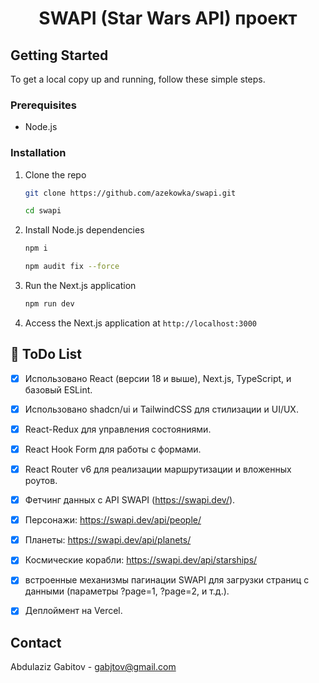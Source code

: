 # <p align="center" height="40px" width="40px"> SWAPI (Star Wars API) проект </p>

## Getting Started

To get a local copy up and running, follow these simple steps.

### Prerequisites

- Node.js

### Installation

1. Clone the repo
   ```sh
   git clone https://github.com/azekowka/swapi.git
   ```
    ```sh
    cd swapi
   ```
2. Install Node.js dependencies
   ```sh
   npm i
   ```
    ```sh
   npm audit fix --force
   ``` 
3. Run the Next.js application
   ```sh
   npm run dev
   ```
4. Access the Next.js application at `http://localhost:3000`

## 📝 ToDo List

- [x] Использовано React (версии 18 и выше), Next.js, TypeScript, и базовый ESLint.
- [x] Использовано shadcn/ui и TailwindCSS для стилизации и UI/UX.
- [x] React-Redux для управления состояниями.
- [x] React Hook Form для работы с формами.
- [x] React Router v6 для реализации маршрутизации и вложенных роутов.
- [x] Фетчинг данных с API SWAPI (https://swapi.dev/). 
- [x] Персонажи: https://swapi.dev/api/people/
- [x] Планеты: https://swapi.dev/api/planets/
- [x] Космические корабли: https://swapi.dev/api/starships/ 
- [x] встроенные механизмы пагинации SWAPI для загрузки страниц с данными (параметры ?page=1, ?page=2, и т.д.).
- [x] Деплоймент на Vercel.


## Contact

Abdulaziz Gabitov - gabjtov@gmail.com